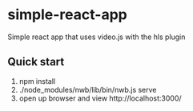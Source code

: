 # simple-react-app
Simple react app that uses video.js with the hls plugin


## Quick start
1. npm install
2. ./node_modules/nwb/lib/bin/nwb.js serve
3. open up browser and view http://localhost:3000/